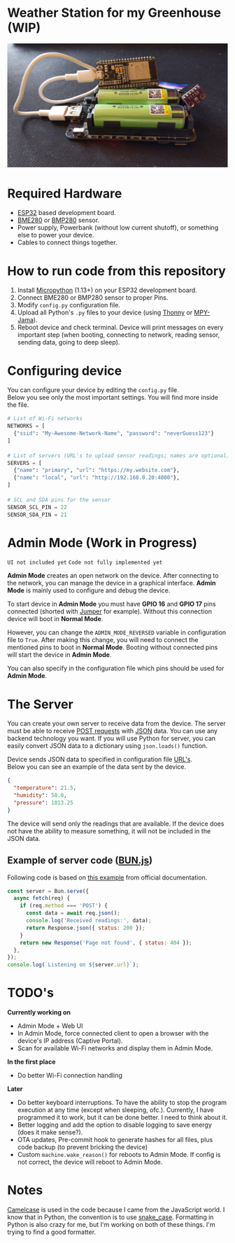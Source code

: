 # Weather Station for my Greenhouse (WIP)

![Image Description](/images/device.jpg)

# Required Hardware

- [ESP32](https://botland.store/1322-esp32-wifi-and-bt-modules) based development board.
- [BME280](https://botland.store/pressure-sensors/11803-bme280-humidity-temperature-and-pressure-5904422366179.html) or [BMP280](https://botland.store/pressure-sensors/7245-bmp280-digital-barometer-pressure-sensor-110kpa-i2cspi-33v-5904422310042.html) sensor.
- Power supply, Powerbank (without low current shutoff), or something else to power your device.
- Cables to connect things together.

# How to run code from this repository

1. Install [Micropython](https://micropython.org/download/ESP32_GENERIC/) (1.13+) on your ESP32 development board.
2. Connect BME280 or BMP280 sensor to proper Pins.
3. Modify `config.py` configuration file.
4. Upload all Python's `.py` files to your device (using [Thonny](https://thonny.org/) or [MPY-Jama](https://github.com/jczic/ESP32-MPY-Jama/releases)).
5. Reboot device and check terminal. Device will print messages on every important step (when booting, connecting to network, reading sensor, sending data, going to deep sleep).

# Configuring device

You can configure your device by editing the `config.py` file.  
Below you see only the most important settings. You will find more inside the file.

```python
# List of Wi-Fi networks
NETWORKS = [
  {"ssid": "My-Awesome-Network-Name", "password": "neverGuess123"}
]

# List of servers (URL's to upload sensor readings; names are optional)
SERVERS = [
  {"name": "primary", "url": "https://my.website.com"},
  {"name": "local", "url": "http://192.168.0.20:4000"},
]

# SCL and SDA pins for the sensor
SENSOR_SCL_PIN = 22
SENSOR_SDA_PIN = 21
```

# Admin Mode (Work in Progress)

`UI not included yet`
`Code not fully implemented yet`

**Admin Mode** creates an open network on the device. After connecting to the network, you can manage the device in a graphical interface. **Admin Mode** is mainly used to configure and debug the device.

To start device in **Admin Mode** you must have **GPIO 16** and **GPIO 17** pins connected (shorted with [Jumper](<https://en.wikipedia.org/wiki/Jumper_(computing)>) for example). Without this connection device will boot in **Normal Mode**.

However, you can change the `ADMIN_MODE_REVERSED` variable in configuration file to `True`. After making this change, you will need to connect the mentioned pins to boot in **Normal Mode**. Booting without connected pins will start the device in **Admin Mode**.

You can also specify in the configuration file which pins should be used for **Admin Mode**.

# The Server

You can create your own server to receive data from the device. The server must be able to receive [POST requests](<https://en.wikipedia.org/wiki/POST_(HTTP)>) with [JSON](https://en.wikipedia.org/wiki/JSON) data. You can use any backend technology you want. If you will use Python for server, you can easily convert JSON data to a dictionary using `json.loads()` function.

Device sends JSON data to specified in configuration file [URL's](https://en.wikipedia.org/wiki/URL).  
Below you can see an example of the data sent by the device.

```json
{
  "temperature": 21.5,
  "humidity": 50.0,
  "pressure": 1013.25
}
```

The device will send only the readings that are available. If the device does not have the ability to measure something, it will not be included in the JSON data.

## Example of server code ([BUN.js](https://bun.sh/))

Following code is based on [this example](https://bun.sh/guides/http/server) from official documentation.

```javascript
const server = Bun.serve({
  async fetch(req) {
    if (req.method === 'POST') {
      const data = await req.json();
      console.log('Received readings:', data);
      return Response.json({ status: 200 });
    }
    return new Response('Page not found', { status: 404 });
  },
});
console.log(`Listening on ${server.url}`);
```

# TODO's

**Currently working on**

- Admin Mode + Web UI
- In Admin Mode, force connected client to open a browser with the device's IP address (Captive Portal).
- Scan for available Wi-Fi networks and display them in Admin Mode.

**In the first place**

- Do better Wi-Fi connection handling

**Later**

- Do better keyboard interruptions. To have the ability to stop the program execution at any time (except when sleeping, ofc.). Currently, I have programmed it to work, but it can be done better. I need to think about it.
- Better logging and add the option to disable logging to save energy (does it make sense?).
- OTA updates, Pre-commit hook to generate hashes for all files, plus code backup (to prevent bricking the device)
- Custom `machine.wake_reason()` for reboots to Admin Mode. If config is not correct, the device will reboot to Admin Mode.

# Notes

[Camelcase](https://developer.mozilla.org/en-US/docs/Glossary/Camel_case) is used in the code because I came from the JavaScript world. I know that in Python, the convention is to use [snake_case](https://developer.mozilla.org/en-US/docs/Glossary/Snake_case). Formatting in Python is also crazy for me, but I'm working on both of these things. I'm trying to find a good formatter.

